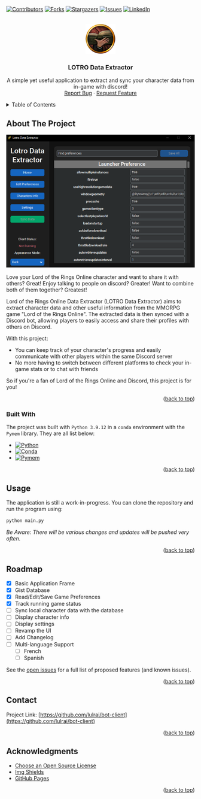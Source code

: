 <a name="readme-top"></a>

[![Contributors][contributors-shield]][contributors-url]
[![Forks][forks-shield]][forks-url]
[![Stargazers][stars-shield]][stars-url]
[![Issues][issues-shield]][issues-url]
[![LinkedIn][linkedin-shield]][linkedin-url]


<!-- PROJECT LOGO -->
<br />
<div align="center">
  <a href="https://github.com/othneildrew/Best-README-Template">
    <img src="app/imgs/others/icon.png" alt="Logo" width="80" height="80">
  </a>

  <h3 align="center">LOTRO Data Extractor</h3>

  <p align="center">
    A simple yet useful application to extract and sync your character data from in-game with discord!
    <br />
    <a href="https://github.com/lulrai/bot-client/issues">Report Bug</a>
    ·
    <a href="https://github.com/lulrai/bot-client/issues">Request Feature</a>
  </p>
</div>



<!-- TABLE OF CONTENTS -->
<details>
  <summary>Table of Contents</summary>
  <ol>
    <li>
      <a href="#about-the-project">About The Project</a>
      <ul>
        <li><a href="#built-with">Built With</a></li>
      </ul>
    </li>
    <li><a href="#usage">Usage</a></li>
    <li><a href="#roadmap">Roadmap</a></li>
    <li><a href="#contact">Contact</a></li>
    <li><a href="#acknowledgments">Acknowledgments</a></li>
  </ol>
</details>



<!-- ABOUT THE PROJECT -->
## About The Project

[![Application ScreenShot][product-screenshot]](https://lotro.com)

Love your Lord of the Rings Online character and want to share it with others? Great! Enjoy talking to people on discord? Greater! Want to combine both of them together? Greatest!

Lord of the Rings Online Data Extractor (LOTRO Data Extractor) aims to extract character data and other useful information from the MMORPG game "Lord of the Rings Online". The extracted data is then synced with a Discord bot, allowing players to easily access and share their profiles with others on Discord. 

With this project:
* You can keep track of your character's progress and easily communicate with other players within the same Discord server
* No more having to switch between different platforms to check your in-game stats or to chat with friends

So if you're a fan of Lord of the Rings Online and Discord, this project is for you!

<p align="right">(<a href="#readme-top">back to top</a>)</p>



### Built With

The project was built with `Python 3.9.12` in a `conda` environment with the `Pymem` library. They are all list below: 

* [![Python][Python]][Python-url]
* [![Conda][Conda]][Conda-url]
* [![Pymem][Pymem]][Pymem-url]

<p align="right">(<a href="#readme-top">back to top</a>)</p>



## Usage

The application is still a work-in-progress. You can clone the repository and run the program using:
```bash
python main.py
```
_Be Aware: There will be various changes and updates will be pushed very often._

<p align="right">(<a href="#readme-top">back to top</a>)</p>



## Roadmap

- [x] Basic Application Frame
- [x] Gist Database
- [x] Read/Edit/Save Game Preferences
- [x] Track running game status
- [ ] Sync local character data with the database
- [ ] Display character info
- [ ] Display settings
- [ ] Revamp the UI
- [ ] Add Changelog
- [ ] Multi-language Support
    - [ ] French
    - [ ] Spanish

See the [open issues](https://github.com/lulrai/bot-client/issues) for a full list of proposed features (and known issues).

<p align="right">(<a href="#readme-top">back to top</a>)</p>



<!-- CONTACT -->
## Contact

Project Link: [https://github.com/lulrai/bot-client](https://github.com/lulrai/bot-client)

<p align="right">(<a href="#readme-top">back to top</a>)</p>



<!-- ACKNOWLEDGMENTS -->
## Acknowledgments

* [Choose an Open Source License](https://choosealicense.com)
* [Img Shields](https://shields.io)
* [GitHub Pages](https://pages.github.com)

<p align="right">(<a href="#readme-top">back to top</a>)</p>



<!-- MARKDOWN LINKS & IMAGES -->
<!-- https://www.markdownguide.org/basic-syntax/#reference-style-links -->
[contributors-shield]: https://img.shields.io/github/contributors/lulrai/bot-client.svg?style=for-the-badge
[contributors-url]: https://github.com/lulrai/bot-client/graphs/contributors
[forks-shield]: https://img.shields.io/github/forks/lulrai/bot-client.svg?style=for-the-badge
[forks-url]: https://github.com/lulrai/bot-client/network/members
[stars-shield]: https://img.shields.io/github/stars/lulrai/bot-client.svg?style=for-the-badge
[stars-url]: https://github.com/lulrai/bot-client/stargazers
[issues-shield]: https://img.shields.io/github/issues/lulrai/bot-client.svg?style=for-the-badge
[issues-url]: https://github.com/lulrai/bot-client/issues
[linkedin-shield]: https://img.shields.io/badge/-LinkedIn-black.svg?style=for-the-badge&logo=linkedin&colorB=555
[linkedin-url]: https://www.linkedin.com/in/nneupane2/
[product-screenshot]: app/imgs/others/product_sc.png
[Conda]: https://img.shields.io/badge/Anaconda-%2344A833.svg?style=for-the-badge&logo=anaconda&logoColor=white
[Conda-url]: https://docs.conda.io/en/latest/
[Python]: https://img.shields.io/badge/python-3670A0?style=for-the-badge&logo=python&logoColor=ffdd54
[Python-url]: https://www.python.org/downloads/release/python-3912/
[Pymem]: https://img.shields.io/badge/github-%23121011.svg?style=for-the-badge&logo=github&logoColor=white
[Pymem-url]: https://github.com/srounet/Pymem
